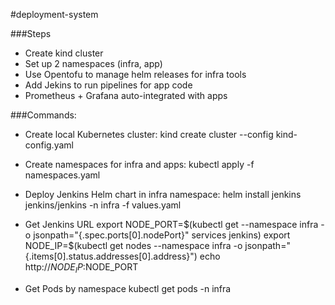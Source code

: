 #deployment-system

###Steps
- Create kind cluster
- Set up 2 namespaces (infra, app)
- Use Opentofu to manage helm releases for infra tools
- Add Jekins to run pipelines for app code
- Prometheus + Grafana auto-integrated with apps

###Commands:
- Create local Kubernetes cluster:
kind create cluster --config kind-config.yaml

- Create namespaces for infra and apps:
kubectl apply -f namespaces.yaml

- Deploy Jenkins Helm chart in infra namespace:
helm install jenkins jenkins/jenkins -n infra -f values.yaml

- Get Jenkins URL
export NODE_PORT=$(kubectl get --namespace infra -o jsonpath="{.spec.ports[0].nodePort}" services jenkins)
export NODE_IP=$(kubectl get nodes --namespace infra -o jsonpath="{.items[0].status.addresses[0].address}")
echo http://$NODE_IP:$NODE_PORT

- Get Pods by namespace
kubectl get pods -n infra